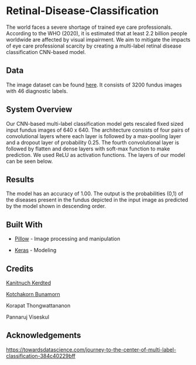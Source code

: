 # Retinal-Disease-Classification

The world faces a severe shortage of trained eye care professionals. According to the WHO (2020), it is estimated that at least 2.2 billion people worldwide are affected by visual impairment. We aim to mitigate the impacts of  eye care professional scarcity by creating a multi-label retinal disease classification CNN-based model.

## Data

The image dataset can be found [here](https://www.kaggle.com/andrewmvd/retinal-disease-classification). It consists of 3200 fundus images with 46 diagnostic labels.

## System Overview

Our CNN-based multi-label classification model gets rescaled fixed sized input fundus images of 640 x 640. The architecture consists of four pairs of convolutional
layers where each layer is followed by a max-pooling layer and a dropout layer of probability 0.25. The fourth convolutional layer is followed by flatten and
dense layers with soft-max function to make prediction. We used ReLU as activation functions. The layers of our model can be seen below. 

## Results 

The model has an accuracy of 1.00. The output is the probabilities (0,1) of the diseases present in the fundus depicted in the input image as predicted by 
the model shown in descending order.

## Built With

* [Pillow](https://github.com/python-pillow/Pillow) - Image processing and manipulation

* [Keras](https://github.com/keras-team/keras) - Modeling

## Credits

[Kanitnuch Kerdted](https://github.com/piamkerdted)

[Kotchakorn Bunamorn](https://github.com/IamFah)

Korapat Thongwattananon 

Pannaruj Viseskul

## Acknowledgements

https://towardsdatascience.com/journey-to-the-center-of-multi-label-classification-384c40229bff
